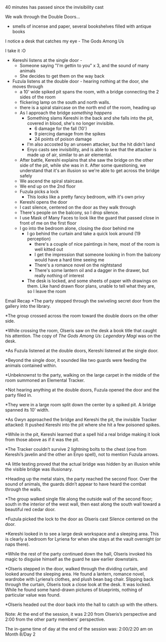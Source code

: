 40 minutes has passed since the invisibility cast

We walk through the Double Doors...

- smells of incense and paper, several bookshelves filled with antique books

I notice a desk that catches my eye - The Gods Among Us

I take it :O




- Kereshi listens at the single door - 
	- Someone saying "I'm gettin to you" x 3, and the sound of many animals
	- She decides to get them on the way back
- Fuzula listens at the double door - hearing nothing at the door, she moves through
	- a 10' wide spiked pit spans the room, with a bridge connecting the 2 sides of the room
	- flickering lamp on the south and north walls.
	- there is a spiral staircase on the north end of the room, heading up
	- As I approach the bridge *something happens*
		- Something slams Kereshi in the back and she falls into the pit, covered in blood, she's no longer invisible.
			- 6 damage for the fall (10')
			- 9 piercing damage from the spikes
			- 24 points of poison damage
		- I'm also accosted by an unseen attacker, but the hit didn't land
		- Enyo casts see invisibility, and is able to see that the attacker is made up of air, similar to an air elemental.
	- After battle, Kereshi explains that she saw the bridge on the other side of the pit, while she was in it. After some questioning, we understand that it's an illusion so we're able to get across the bridge safely
	- We ascend the spiral staircase.
	- We end up on the 2nd floor
	- Fuzula picks a lock
		- This looks like a pretty fancy bedroom, with it's own privy
	- Kereshi opens the door
	- I cast silence, centered on the door as they walk through
	- There's people on the balcony, so I drop silence.
	- I use Mask of Many Faces to look like the guard that passed close in front of me on the first floor
	- I go into the bedroom alone, closing the door behind me
		- I go behind the curtain and take a quick look around (19 perception)
			- there's a couple of nice paintings in here, most of the room is well kitted out
			- I get the impression that someone looking in from the balcony would have a hard time seeing me
			- There's a romance novel on the nightstand
			- There's some lantern oil and a dagger in the drawer, but really nothing of interest
		- The desk is locked, and some sheets of paper with drawings on them. Like hand drawn floor plans, unable to tell what they are, so I leave the room


Email Recap
*The party stepped through the swiveling secret door from the gallery into the library.

*The group crossed across the room toward the double doors on the other side.

*While crossing the room, Olseris saw on the desk a book title that caught his attention. The copy of _The Gods Among Us: Legendary Magi_ was on the desk.

*As Fuzula listened at the double doors, Kereshi listened at the single door.

*Beyond the single door, it sounded like two guards were feeding the animals contained within.

*Unbeknownst to the party, walking on the large carpet in the middle of the room summoned an Elemental Tracker.

*Not hearing anything at the double doors, Fuzula opened the door and the party filed in.

*They were in a large room split down the center by a spiked pit. A bridge spanned its 10’ width. 

*As Gwyn approached the bridge and Kereshi the pit, the invisible Tracker attacked: It pushed Kereshi into the pit where she hit a few poisoned spikes.

*While in the pit, Kereshi learned that a spell hid a real bridge making it look from those above as if it was the pit.

*The Tracker couldn’t survive 2 lightning bolts to the chest (one from Kereshi’s javelin and the other an Enyo spell), not to mention Fuzula arrows.

*A little testing proved that the actual bridge was hidden by an illusion while the visible bridge was illusionary.

*Heading up the metal stairs, the party reached the second floor. Over the sound of animals, the guards didn’t appear to have heard the combat through the walls.

*The group walked single file along the outside wall of the second floor; south in the interior of the west wall, then east along the south wall toward a beautiful red cedar door.

*Fuzula picked the lock to the door as Olseris cast Silence centered on the door.

*Kereshi looked in to see a large desk workspace and a sleeping area. This is clearly a bedroom for Lyriena for when she stays at the vault overnight (or naps there).

*While the rest of the party continued down the hall, Olseris invoked his magic to disguise himself as the guard he saw earlier downstairs.

*Olseris stepped in the door, walked through the dividing curtain, and looked around the sleeping area. He found a lantern, romance novel, wardrobe with Lyriena’s clothes, and plush bean bag chair. Slipping back through the curtain, Olseris took a close look at the desk. It was locked. While he found some hand-drawn pictures of blueprints, nothing of particular value was found.

*Olseris headed out the door back into the hall to catch up with the others.

Note: At the end of the session, it was 2:20 from Olseris’s perspective and 2:00 from the other party members’ perspective.   

The in-game time of day at the end of the session was: 2:00/2:20 am on Month 8/Day 2